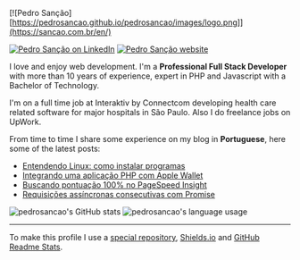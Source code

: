 [![Pedro Sanção][https://pedrosancao.github.io/pedrosancao/images/logo.png]](https://sancao.com.br/en/)

[![Pedro Sanção on LinkedIn][badge-linkedin]](https://www.linkedin.com/in/pedrosancao/)
[![Pedro Sanção website][badge-site]](https://sancao.com.br/en/)

I love and enjoy web development. I'm a **Professional Full Stack Developer** with more
than 10 years of experience, expert in PHP and Javascript with a Bachelor of Technology.

I'm on a full time job at Interaktiv by Connectcom developing health care related
software for major hospitals in São Paulo. Also I do freelance jobs on UpWork.

From time to time I share some experience on my blog in **Portuguese**, here some of the latest posts:

- [Entendendo Linux: como instalar programas](https://sancao.wordpress.com/2020/11/07/entendendo-linux-como-instalar-programas/)
- [Integrando uma aplicação PHP com Apple Wallet](https://sancao.wordpress.com/2020/10/18/integrando-aplicacao-php-com-apple-wallet/)
- [Buscando pontuação 100% no PageSpeed Insight](https://sancao.wordpress.com/2020/06/06/buscando-pontuacao-100-no-pagespeed-insight/)
- [Requisições assíncronas consecutivas com Promise](https://sancao.wordpress.com/2020/04/19/requisicoes-assincronas-consecutivas-com-promise/)

![pedrosancao's GitHub stats][my-stats]
![pedrosancao's language usage][my-lang-usage]

---

To make this profile I use a [special repository][github-profile], [Shields.io][shields] and [GitHub Readme Stats][readme-status].

[badge-linkedin]: https://img.shields.io/badge/LinkedIn-pedrosancao-blue?style=plastic&logo=Linkedin&logoColor=white
[badge-site]: https://img.shields.io/badge/visit-sancao.com.br-6ab9a2?style=plastic
[my-stats]: https://github-readme-stats.vercel.app/api?username=pedrosancao&show_icons=true&hide=issues
[my-lang-usage]: https://github-readme-stats.vercel.app/api/top-langs/?username=pedrosancao&layout=compact
[github-profile]: https://docs.github.com/en/free-pro-team@latest/github/setting-up-and-managing-your-github-profile/about-your-profile
[readme-status]: https://github.com/anuraghazra/github-readme-stats
[shields]: https://shields.io/
